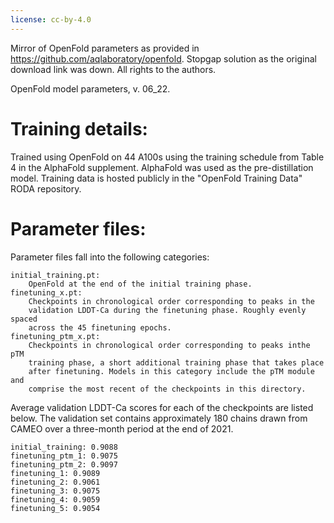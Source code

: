 ```yaml
---
license: cc-by-4.0
---
```


Mirror of OpenFold parameters as provided in https://github.com/aqlaboratory/openfold. Stopgap solution as the original download link was down. All rights to the authors.

OpenFold model parameters, v. 06_22. 

# Training details:

Trained using OpenFold on 44 A100s using the training schedule from Table 4 in
the AlphaFold supplement. AlphaFold was used as the pre-distillation model. 
Training data is hosted publicly in the "OpenFold Training Data" RODA repository.

# Parameter files:

Parameter files fall into the following categories:

    initial_training.pt: 
        OpenFold at the end of the initial training phase.
    finetuning_x.pt:
        Checkpoints in chronological order corresponding to peaks in the 
        validation LDDT-Ca during the finetuning phase. Roughly evenly spaced 
        across the 45 finetuning epochs.
    finetuning_ptm_x.pt:
        Checkpoints in chronological order corresponding to peaks inthe pTM
        training phase, a short additional training phase that takes place 
        after finetuning. Models in this category include the pTM module and 
        comprise the most recent of the checkpoints in this directory.
    
Average validation LDDT-Ca scores for each of the checkpoints are listed below. 
The validation set contains approximately 180 chains drawn from CAMEO over a 
three-month period at the end of 2021.

    initial_training: 0.9088
    finetuning_ptm_1: 0.9075
    finetuning_ptm_2: 0.9097
    finetuning_1: 0.9089
    finetuning_2: 0.9061
    finetuning_3: 0.9075
    finetuning_4: 0.9059
    finetuning_5: 0.9054